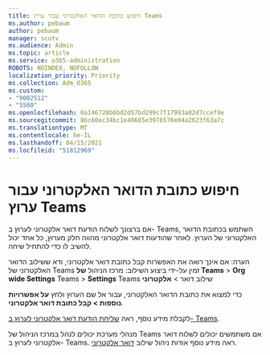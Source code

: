 ```yaml
---
title: חיפוש כתובת הדואר האלקטרוני עבור ערוץ Teams
ms.author: pebaum
author: pebaum
manager: scotv
ms.audience: Admin
ms.topic: article
ms.service: o365-administration
ROBOTS: NOINDEX, NOFOLLOW
localization_priority: Priority
ms.collection: Adm_O365
ms.custom:
- "9002512"
- "5580"
ms.openlocfilehash: 0a146728b6bd2d57bd299c7f17993a82d7ccef9e
ms.sourcegitcommit: 8bc60ec34bc1e40685e3976576e04a2623f63a7c
ms.translationtype: MT
ms.contentlocale: he-IL
ms.lasthandoff: 04/15/2021
ms.locfileid: "51812969"
---
```

# <a name="find-the-email-address-for-a-teams-channel"></a>חיפוש כתובת הדואר האלקטרוני עבור ערוץ Teams

אם ברצונך לשלוח הודעת דואר אלקטרוני לערוץ ב- Teams, השתמש בכתובת הדואר האלקטרוני של הערוץ. לאחר שהודעות דואר אלקטרוני מהווה חלק מערוץ, כל אחד יכול להשיב לו כדי להתחיל שיחה.

הערה: אם אינך רואה  את האפשרות קבל כתובת דואר אלקטרוני, ודא ששילוב הדואר האלקטרוני של Teams זמין על-ידי ביצוע השילוב: מרכז הניהול **של Teams** > **Org wide Settings** Teams > **Settings** Teams שילוב דואר > **אלקטרוני**

כדי למצוא את כתובת הדואר האלקטרוני, עבור אל שם הערוץ ולחץ **על אפשרויות נוספות > קבל כתובת דואר אלקטרוני**.

לקבלת מידע נוסף, ראה [שליחת הודעת דואר אלקטרוני לערוץ ב- Teams](https://support.office.com/article/send-an-email-to-a-channel-in-teams-d91db004-d9d7-4a47-82e6-fb1b16dfd51e).

מנהלי מערכת יכולים לנהל במרכז הניהול של Teams אם משתמשים יכולים לשלוח דואר אלקטרוני לערוץ ב- Teams. ראה מידע נוסף אודות ניהול שילוב [דואר אלקטרוני](https://docs.microsoft.com/microsoftteams/enable-features-office-365#email-integration).
